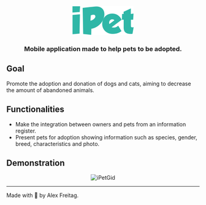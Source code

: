 <div align="center">
  <img alt="iPet" src="imgs/logo.png">
</div>

<h3 align="center">
  Mobile application made to help pets to be adopted.
</h3>

## Goal
Promote the adoption and donation of dogs and cats, aiming to decrease the amount of abandoned animals.

## Functionalities
 
 - Make the integration between owners and pets from an information register.
 - Present pets for adoption showing information such as species, gender, breed, characteristics and photo. 

## Demonstration
<div align="center">
  <img alt="iPetGid" src="imgs/iPet.gif">
</div>

---
Made with 💜 by Alex Freitag.
